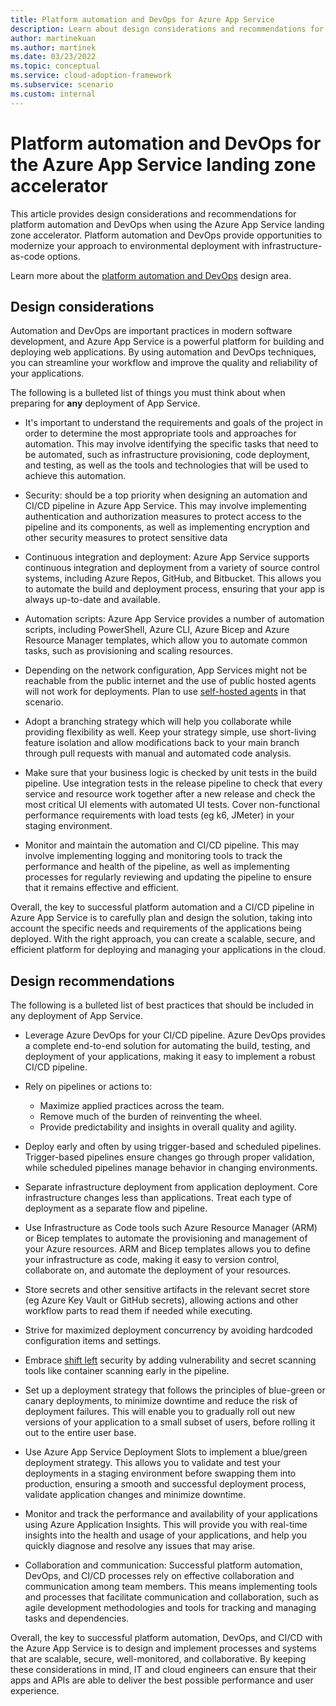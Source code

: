 ```yaml
---
title: Platform automation and DevOps for Azure App Service
description: Learn about design considerations and recommendations for platform automation and DevOps in the Azure App Service landing zone accelerator
author: martinekuan
ms.author: martinek
ms.date: 03/23/2022
ms.topic: conceptual
ms.service: cloud-adoption-framework
ms.subservice: scenario
ms.custom: internal
---
```


# Platform automation and DevOps for the Azure App Service landing zone accelerator

This article provides design considerations and recommendations for platform automation and DevOps when using the Azure App Service landing zone accelerator. Platform automation and DevOps provide opportunities to modernize your approach to environmental deployment with infrastructure-as-code options.

Learn more about the [platform automation and DevOps](../../../ready/landing-zone/design-area/platform-automation-devops.md) design area.

## Design considerations

Automation and DevOps are important practices in modern software development, and Azure App Service is a powerful platform for building and deploying web applications. By using automation and DevOps techniques, you can streamline your workflow and improve the quality and reliability of your applications.

The following is a bulleted list of things you must think about when preparing for **any** deployment of App Service.
- It's important to understand the requirements and goals of the project in order to determine the most appropriate tools and approaches for automation. This may involve identifying the specific tasks that need to be automated, such as infrastructure provisioning, code deployment, and testing, as well as the tools and technologies that will be used to achieve this automation.
- Security: should be a top priority when designing an automation and CI/CD pipeline in Azure App Service. This may involve implementing authentication and authorization measures to protect access to the pipeline and its components, as well as implementing encryption and other security measures to protect sensitive data
- Continuous integration and deployment: Azure App Service supports continuous integration and deployment from a variety of source control systems, including Azure Repos, GitHub, and Bitbucket. This allows you to automate the build and deployment process, ensuring that your app is always up-to-date and available.
- Automation scripts: Azure App Service provides a number of automation scripts, including PowerShell, Azure CLI, Azure Bicep and Azure Resource Manager templates, which allow you to automate common tasks, such as provisioning and scaling resources.
- Depending on the network configuration, App Services might not be reachable from the public internet and the use of public hosted agents will not work for deployments. Plan to use [self-hosted agents](https://azure.github.io/AppService/2021/01/04/deploying-to-network-secured-sites.html) in that scenario.
- Adopt a branching strategy which will help you collaborate while providing flexibility as well. Keep your strategy simple, use short-living feature isolation and allow modifications back to your main branch through pull requests with manual and automated code analysis.
- Make sure that your business logic is checked by unit tests in the build pipeline. Use integration tests in the release pipeline to check that every service and resource work together after a new release and check the most critical UI elements with automated UI tests. Cover non-functional performance requirements with load tests (eg k6, JMeter) in your staging environment.

- Monitor and maintain the automation and CI/CD pipeline. This may involve implementing logging and monitoring tools to track the performance and health of the pipeline, as well as implementing processes for regularly reviewing and updating the pipeline to ensure that it remains effective and efficient.

Overall, the key to successful platform automation and a CI/CD pipeline in Azure App Service is to carefully plan and design the solution, taking into account the specific needs and requirements of the applications being deployed. With the right approach, you can create a scalable, secure, and efficient platform for deploying and managing your applications in the cloud.


## Design recommendations

The following is a bulleted list of best practices that should be included in any deployment of App Service.

- Leverage Azure DevOps for your CI/CD pipeline. Azure DevOps provides a complete end-to-end solution for automating the build, testing, and deployment of your applications, making it easy to implement a robust CI/CD pipeline.

- Rely on pipelines or actions to:
    - Maximize applied practices across the team.
    - Remove much of the burden of reinventing the wheel.
    - Provide predictability and insights in overall quality and agility.
- Deploy early and often by using trigger-based and scheduled pipelines. Trigger-based pipelines ensure changes go through proper validation, while scheduled pipelines manage behavior in changing environments.
- Separate infrastructure deployment from application deployment. Core infrastructure changes less than applications. Treat each type of deployment as a separate flow and pipeline.
- Use Infrastructure as Code tools such Azure Resource Manager (ARM) or Bicep templates to automate the provisioning and management of your Azure resources. ARM and Bicep templates allows you to define your infrastructure as code, making it easy to version control, collaborate on, and automate the deployment of your resources.

- Store secrets and other sensitive artifacts in the relevant secret store (eg Azure Key Vault or GitHub secrets), allowing actions and other workflow parts to read them if needed while executing.
-  Strive for maximized deployment concurrency by avoiding hardcoded configuration items and settings.
-  Embrace [shift left](/azure/devops/learn/devops-at-microsoft/shift-left-make-testing-fast-reliable) security by adding vulnerability and secret scanning tools like container scanning early in the pipeline.
-  Set up a deployment strategy that follows the principles of blue-green or canary deployments, to minimize downtime and reduce the risk of deployment failures. This will enable you to gradually roll out new versions of your application to a small subset of users, before rolling it out to the entire user base.
-  Use Azure App Service Deployment Slots to implement a blue/green deployment strategy. This allows you to validate and test your deployments in a staging environment before swapping them into production, ensuring a smooth and successful deployment process, validate application changes and minimize downtime.
- Monitor and track the performance and availability of your applications using Azure Application Insights. This will provide you with real-time insights into the health and usage of your applications, and help you quickly diagnose and resolve any issues that may arise.

- Collaboration and communication: Successful platform automation, DevOps, and CI/CD processes rely on effective collaboration and communication among team members. This means implementing tools and processes that facilitate communication and collaboration, such as agile development methodologies and tools for tracking and managing tasks and dependencies.

Overall, the key to successful platform automation, DevOps, and CI/CD with the Azure App Service is to design and implement processes and systems that are scalable, secure, well-monitored, and collaborative. By keeping these considerations in mind, IT and cloud engineers can ensure that their apps and APIs are able to deliver the best possible performance and user experience.

